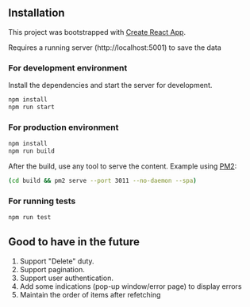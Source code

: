 ## Installation

This project was bootstrapped with [Create React App](https://github.com/facebook/create-react-app).

Requires a running server (http://localhost:5001) to save the data

### For development environment

Install the dependencies and start the server for development.

```sh
npm install
npm run start
```

### For production environment

```sh
npm install
npm run build
```
After the build, use any tool to serve the content.
Example using [PM2](https://pm2.keymetrics.io/):
```sh
(cd build && pm2 serve --port 3011 --no-daemon --spa)
```

### For running tests

```sh
npm run test
```

## Good to have in the future
1. Support "Delete" duty.
2. Support pagination.
3. Support user authentication.
4. Add some indications (pop-up window/error page) to display errors
5. Maintain the order of items after refetching
